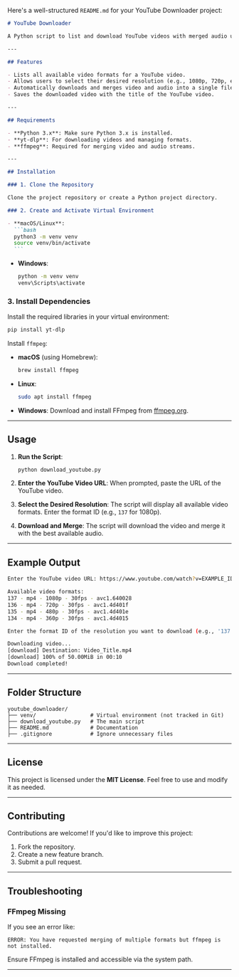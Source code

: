 Here's a well-structured `README.md` for your YouTube Downloader project:

````markdown
# YouTube Downloader

A Python script to list and download YouTube videos with merged audio using `yt-dlp`. This script allows users to select a specific video resolution and automatically merges the best audio track.

---

## Features

- Lists all available video formats for a YouTube video.
- Allows users to select their desired resolution (e.g., 1080p, 720p, etc.).
- Automatically downloads and merges video and audio into a single file.
- Saves the downloaded video with the title of the YouTube video.

---

## Requirements

- **Python 3.x**: Make sure Python 3.x is installed.
- **yt-dlp**: For downloading videos and managing formats.
- **ffmpeg**: Required for merging video and audio streams.

---

## Installation

### 1. Clone the Repository

Clone the project repository or create a Python project directory.

### 2. Create and Activate Virtual Environment

- **macOS/Linux**:
  ```bash
  python3 -m venv venv
  source venv/bin/activate
  ```
````

- **Windows**:
  ```cmd
  python -m venv venv
  venv\Scripts\activate
  ```

### 3. Install Dependencies

Install the required libraries in your virtual environment:

```bash
pip install yt-dlp
```

Install `ffmpeg`:

- **macOS** (using Homebrew):
  ```bash
  brew install ffmpeg
  ```
- **Linux**:
  ```bash
  sudo apt install ffmpeg
  ```
- **Windows**:
  Download and install FFmpeg from [ffmpeg.org](https://ffmpeg.org/download.html).

---

## Usage

1. **Run the Script**:

   ```bash
   python download_youtube.py
   ```

2. **Enter the YouTube Video URL**:
   When prompted, paste the URL of the YouTube video.

3. **Select the Desired Resolution**:
   The script will display all available video formats. Enter the format ID (e.g., `137` for 1080p).

4. **Download and Merge**:
   The script will download the video and merge it with the best available audio.

---

## Example Output

```bash
Enter the YouTube video URL: https://www.youtube.com/watch?v=EXAMPLE_ID

Available video formats:
137 - mp4 - 1080p - 30fps - avc1.640028
136 - mp4 - 720p - 30fps - avc1.4d401f
135 - mp4 - 480p - 30fps - avc1.4d401e
134 - mp4 - 360p - 30fps - avc1.4d4015

Enter the format ID of the resolution you want to download (e.g., '137' for 1080p): 137

Downloading video...
[download] Destination: Video_Title.mp4
[download] 100% of 50.00MiB in 00:10
Download completed!
```

---

## Folder Structure

```plaintext
youtube_downloader/
├── venv/                 # Virtual environment (not tracked in Git)
├── download_youtube.py   # The main script
├── README.md             # Documentation
├── .gitignore            # Ignore unnecessary files
```

---

## License

This project is licensed under the **MIT License**. Feel free to use and modify it as needed.

---

## Contributing

Contributions are welcome! If you'd like to improve this project:

1. Fork the repository.
2. Create a new feature branch.
3. Submit a pull request.

---

## Troubleshooting

### FFmpeg Missing

If you see an error like:

```
ERROR: You have requested merging of multiple formats but ffmpeg is not installed.
```

Ensure FFmpeg is installed and accessible via the system path.

---

